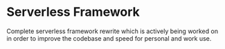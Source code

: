 # Serverless Framework
Complete serverless framework rewrite which is actively being worked on in order to improve the codebase and speed for personal and work use.
